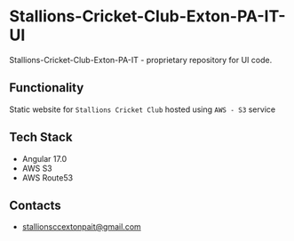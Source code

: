 # Stallions-Cricket-Club-Exton-PA-IT-UI
Stallions-Cricket-Club-Exton-PA-IT - proprietary repository for UI code.

## Functionality
Static website for `Stallions Cricket Club` hosted using `AWS - S3` service

## Tech Stack
- Angular 17.0
- AWS S3
- AWS Route53
  

## Contacts
- stallionsccextonpait@gmail.com
